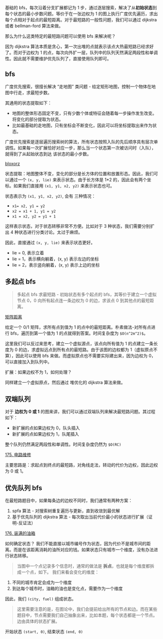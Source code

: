 基础的 bfs，每次沿着分支扩展都记为 1 步，通过逐层搜索，解决了从**初始状态**到每个状态的最小步数问题。等价于在一张边权为 1 的图上执行广度优先遍历，求出每个点相对于起点的最短距离。对于最短路的一般性问题，我们可以通过 dijkstra 或者 bellman-ford 算法来做。

那么为什么这类特定的最短路问题可以使用 bfs 来解决呢？

因为 dijkstra 算法本质是贪心，第一次出堆的点就表示该点大热最短路已经求好了。而对于边权为 1 的点，每次向外扩一层，队列中的队列天然满足两段性和单调性。因此就不需要维护优先队列了，直接使用队列即可。

## bfs
广度优先搜索，很擅长解决 “走地图” 类问题 - 给定矩形地图，控制一个物体在地图中行走，求最短步数。

其通用的状态提取如下：
- 地图的整体形态固定不变，只有少数个体或特征会随着每一步操作发生改变。将变化的部分提取为状态。
- 比如最基础的走地图，只有坐标会不断变化，因此可以将坐标提取出来作为状态。

广度优先搜索是逐层遍历搜索树的算法，所有状态按照入队的先后顺序具有层次单调性。如果每一次扩展恰好对应一步，那么当一个状态第一次被访问时（入队），就得到了从起始状态到达
该状态的最小步数。

[bloxorz](https://www.acwing.com/problem/content/174/)

状态提取：地图整体不变，变化的部分是长方体的位置和放置形态。因此，我们可以通过一个 `(x, y, lie)` 来表示状态。由于长方体是 1*2 的，因此会有两个坐标。如果我们直接用 `(x1, y1, x2, y2)` 来表示状态也可。

状态表示为 `(x1, y1, x2, y2)`, 会有 三种情况：
- `x1= x2, y1 = y2`
- `x2 = x1 + 1, y1 = y2`
- `x1 = x2, y2 = y1 + 1`
  
这样表示状态，对于状态转移非常不方便。比如对于 3 种状态，我们需要分别扩出 4 种状态进行分类讨论。太过于麻烦。

因此，直接通过 `(x, y, lie)` 来表示状态更好。
- lie = 0, 表示立着
- lie = 1，表示横向躺着，(x, y) 表示左边的坐标
- lie = 2，表示竖向躺着，(x, y) 表示上边的坐标



## 多起点 bfs

> 多起点 bfs 求最短路 - 初始状态有多个起点的 bfs，其等价于建立一个虚拟节点 0，0 向所有起点连一条边权为 0 的边，求该点 0 到其他点的最短距离。

[矩阵距离](https://www.acwing.com/problem/content/175/)

给定一个 0/1 矩阵，求所有点到值为 1 的点中的最短距离。朴素做法-对所有点进行 bfs，遍历到第一个值为 1 的点就得到答案。时间复杂度为 `$O(n^2m^2)$`。

这里我们可以反过来思考，建立一个虚拟源点，该点向所有值为 1 的点建立一条长度为 0 的边，求虚拟远点到所有点的最短路。由于该图的边权都为 1（虚拟原点不算），因此可以使用 bfs 来做。而虚拟原点也不需要实际建出来，因为边权为 0，可以直接加入到队列中。



扩展：如果边权不为 1，如何处理？

同样建立一个虚拟原点，然后通过 堆优化的 dijkstra 算法来做。

## 双端队列
对于 **边权为 0 或 1** 的图来讲，我们可以通过双端队列来解决最短路问题。其过程如下：
- 新扩展的点如果边权为 0，队头插入
- 新扩展的点如果边权为 1，队尾插入

整个队列仍然满足两段性和单调性。时间复杂度仍然为 `$O(RC)`

[175. 电路维修](https://www.acwing.com/problem/content/description/177/)

主要思路是：求起点到终点的最短路，对角线走法，转动的代价为边权，因此边权为 0 或 1。


## 优先队列 bfs
在最短路题目中，如果每条边的边权不同时，我们通常有两种方案：
1. spfa 算法 - 对搜索树重复遍历与更新，直到收敛到最优解
2. 基于优先队列的 dijkstra 算法 - 每次取出当前代价最小的状态进行扩展（证明-反证法）

[176. 装满的油箱](https://www.acwing.com/problem/content/178/)

如何确定状态？
我们不能直接以城市编号作为状态，因为代价不是城市间的距离。而是在该距离消耗的油所对应的钱。如果状态只有城市一个维度，没有办法进行状态转移。

> 当图中一个点记录多个信息时，通常的做法是 **拆点**，也就是每个维度都拆成一个点，如下。
我们来看会变化的维度：
1. 不同的城市肯定会成为一个维度
2. 到达每个城市时，油箱的油也是变化点，需要作为一个维度

因此，我们 `(city, fuel)` 组成状态。

> 这里需要注意的是，在图论中，我们会提前给出所有的节点和边。而在某些题目中，节点需要我们自己抽象出来，比如本题，每个状态都是一个节点。边由具体的状态扩展。

开始状态 `(start, 0)`, 结束状态 `(end, 0)`

